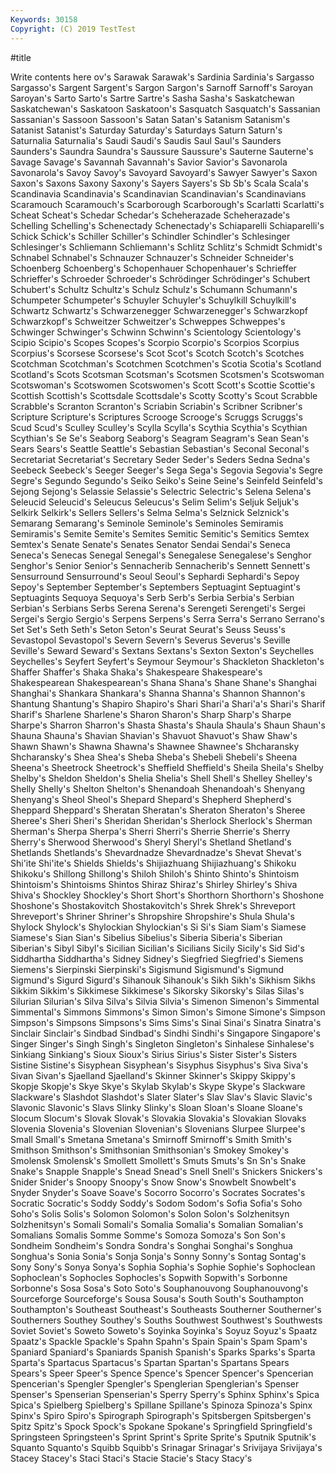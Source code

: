 ```yaml
---
Keywords: 30158
Copyright: (C) 2019 TestTest
---
```


#title

Write contents here
ov's Sarawak
Sarawak's Sardinia Sardinia's Sargasso Sargasso's Sargent Sargent's Sargon Sargon's Sarnoff
Sarnoff's Saroyan Saroyan's Sarto Sarto's Sartre Sartre's Sasha Sasha's Saskatchewan
Saskatchewan's Saskatoon Saskatoon's Sasquatch Sasquatch's Sassanian Sassanian's Sassoon Sassoon's Satan
Satan's Satanism Satanism's Satanist Satanist's Saturday Saturday's Saturdays Saturn Saturn's
Saturnalia Saturnalia's Saudi Saudi's Saudis Saul Saul's Saunders Saunders's Saundra
Saundra's Saussure Saussure's Sauterne Sauterne's Savage Savage's Savannah Savannah's Savior
Savior's Savonarola Savonarola's Savoy Savoy's Savoyard Savoyard's Sawyer Sawyer's Saxon
Saxon's Saxons Saxony Saxony's Sayers Sayers's Sb Sb's Scala Scala's
Scandinavia Scandinavia's Scandinavian Scandinavian's Scandinavians Scaramouch Scaramouch's Scarborough Scarborough's Scarlatti
Scarlatti's Scheat Scheat's Schedar Schedar's Scheherazade Scheherazade's Schelling Schelling's Schenectady
Schenectady's Schiaparelli Schiaparelli's Schick Schick's Schiller Schiller's Schindler Schindler's Schlesinger
Schlesinger's Schliemann Schliemann's Schlitz Schlitz's Schmidt Schmidt's Schnabel Schnabel's Schnauzer
Schnauzer's Schneider Schneider's Schoenberg Schoenberg's Schopenhauer Schopenhauer's Schrieffer Schrieffer's Schroeder
Schroeder's Schrödinger Schrödinger's Schubert Schubert's Schultz Schultz's Schulz Schulz's Schumann
Schumann's Schumpeter Schumpeter's Schuyler Schuyler's Schuylkill Schuylkill's Schwartz Schwartz's Schwarzenegger
Schwarzenegger's Schwarzkopf Schwarzkopf's Schweitzer Schweitzer's Schweppes Schweppes's Schwinger Schwinger's Schwinn
Schwinn's Scientology Scientology's Scipio Scipio's Scopes Scopes's Scorpio Scorpio's Scorpios
Scorpius Scorpius's Scorsese Scorsese's Scot Scot's Scotch Scotch's Scotches Scotchman
Scotchman's Scotchmen Scotchmen's Scotia Scotia's Scotland Scotland's Scots Scotsman Scotsman's
Scotsmen Scotsmen's Scotswoman Scotswoman's Scotswomen Scotswomen's Scott Scott's Scottie Scottie's
Scottish Scottish's Scottsdale Scottsdale's Scotty Scotty's Scout Scrabble Scrabble's Scranton
Scranton's Scriabin Scriabin's Scribner Scribner's Scripture Scripture's Scriptures Scrooge Scrooge's
Scruggs Scruggs's Scud Scud's Sculley Sculley's Scylla Scylla's Scythia Scythia's
Scythian Scythian's Se Se's Seaborg Seaborg's Seagram Seagram's Sean Sean's
Sears Sears's Seattle Seattle's Sebastian Sebastian's Seconal Seconal's Secretariat Secretariat's
Secretary Seder Seder's Seders Sedna Sedna's Seebeck Seebeck's Seeger Seeger's
Sega Sega's Segovia Segovia's Segre Segre's Segundo Segundo's Seiko Seiko's
Seine Seine's Seinfeld Seinfeld's Sejong Sejong's Selassie Selassie's Selectric Selectric's
Selena Selena's Seleucid Seleucid's Seleucus Seleucus's Selim Selim's Seljuk Seljuk's
Selkirk Selkirk's Sellers Sellers's Selma Selma's Selznick Selznick's Semarang Semarang's
Seminole Seminole's Seminoles Semiramis Semiramis's Semite Semite's Semites Semitic Semitic's
Semitics Semtex Semtex's Senate Senate's Senates Senator Sendai Sendai's Seneca
Seneca's Senecas Senegal Senegal's Senegalese Senegalese's Senghor Senghor's Senior Senior's
Sennacherib Sennacherib's Sennett Sennett's Sensurround Sensurround's Seoul Seoul's Sephardi Sephardi's
Sepoy Sepoy's September September's Septembers Septuagint Septuagint's Septuagints Sequoya Sequoya's
Serb Serb's Serbia Serbia's Serbian Serbian's Serbians Serbs Serena Serena's
Serengeti Serengeti's Sergei Sergei's Sergio Sergio's Serpens Serpens's Serra Serra's
Serrano Serrano's Set Set's Seth Seth's Seton Seton's Seurat Seurat's
Seuss Seuss's Sevastopol Sevastopol's Severn Severn's Severus Severus's Seville Seville's
Seward Seward's Sextans Sextans's Sexton Sexton's Seychelles Seychelles's Seyfert Seyfert's
Seymour Seymour's Shackleton Shackleton's Shaffer Shaffer's Shaka Shaka's Shakespeare Shakespeare's
Shakespearean Shakespearean's Shana Shana's Shane Shane's Shanghai Shanghai's Shankara Shankara's
Shanna Shanna's Shannon Shannon's Shantung Shantung's Shapiro Shapiro's Shari Shari'a
Shari'a's Shari's Sharif Sharif's Sharlene Sharlene's Sharon Sharon's Sharp Sharp's
Sharpe Sharpe's Sharron Sharron's Shasta Shasta's Shaula Shaula's Shaun Shaun's
Shauna Shauna's Shavian Shavian's Shavuot Shavuot's Shaw Shaw's Shawn Shawn's
Shawna Shawna's Shawnee Shawnee's Shcharansky Shcharansky's Shea Shea's Sheba Sheba's
Shebeli Shebeli's Sheena Sheena's Sheetrock Sheetrock's Sheffield Sheffield's Sheila Sheila's
Shelby Shelby's Sheldon Sheldon's Shelia Shelia's Shell Shell's Shelley Shelley's
Shelly Shelly's Shelton Shelton's Shenandoah Shenandoah's Shenyang Shenyang's Sheol Sheol's
Shepard Shepard's Shepherd Shepherd's Sheppard Sheppard's Sheratan Sheratan's Sheraton Sheraton's
Sheree Sheree's Sheri Sheri's Sheridan Sheridan's Sherlock Sherlock's Sherman Sherman's
Sherpa Sherpa's Sherri Sherri's Sherrie Sherrie's Sherry Sherry's Sherwood Sherwood's
Sheryl Sheryl's Shetland Shetland's Shetlands Shetlands's Shevardnadze Shevardnadze's Shevat Shevat's
Shi'ite Shi'ite's Shields Shields's Shijiazhuang Shijiazhuang's Shikoku Shikoku's Shillong Shillong's
Shiloh Shiloh's Shinto Shinto's Shintoism Shintoism's Shintoisms Shintos Shiraz Shiraz's
Shirley Shirley's Shiva Shiva's Shockley Shockley's Short Short's Shorthorn Shorthorn's
Shoshone Shoshone's Shostakovitch Shostakovitch's Shrek Shrek's Shreveport Shreveport's Shriner Shriner's
Shropshire Shropshire's Shula Shula's Shylock Shylock's Shylockian Shylockian's Si Si's
Siam Siam's Siamese Siamese's Sian Sian's Sibelius Sibelius's Siberia Siberia's
Siberian Siberian's Sibyl Sibyl's Sicilian Sicilian's Sicilians Sicily Sicily's Sid
Sid's Siddhartha Siddhartha's Sidney Sidney's Siegfried Siegfried's Siemens Siemens's Sierpinski
Sierpinski's Sigismund Sigismund's Sigmund Sigmund's Sigurd Sigurd's Sihanouk Sihanouk's Sikh
Sikh's Sikhism Sikhs Sikkim Sikkim's Sikkimese Sikkimese's Sikorsky Sikorsky's Silas
Silas's Silurian Silurian's Silva Silva's Silvia Silvia's Simenon Simenon's Simmental
Simmental's Simmons Simmons's Simon Simon's Simone Simone's Simpson Simpson's Simpsons
Simpsons's Sims Sims's Sinai Sinai's Sinatra Sinatra's Sinclair Sinclair's Sindbad
Sindbad's Sindhi Sindhi's Singapore Singapore's Singer Singer's Singh Singh's Singleton
Singleton's Sinhalese Sinhalese's Sinkiang Sinkiang's Sioux Sioux's Sirius Sirius's Sister
Sister's Sisters Sistine Sistine's Sisyphean Sisyphean's Sisyphus Sisyphus's Siva Siva's
Sivan Sivan's Sjaelland Sjaelland's Skinner Skinner's Skippy Skippy's Skopje Skopje's
Skye Skye's Skylab Skylab's Skype Skype's Slackware Slackware's Slashdot Slashdot's
Slater Slater's Slav Slav's Slavic Slavic's Slavonic Slavonic's Slavs Slinky
Slinky's Sloan Sloan's Sloane Sloane's Slocum Slocum's Slovak Slovak's Slovakia
Slovakia's Slovakian Slovaks Slovenia Slovenia's Slovenian Slovenian's Slovenians Slurpee Slurpee's
Small Small's Smetana Smetana's Smirnoff Smirnoff's Smith Smith's Smithson Smithson's
Smithsonian Smithsonian's Smokey Smokey's Smolensk Smolensk's Smollett Smollett's Smuts Smuts's
Sn Sn's Snake Snake's Snapple Snapple's Snead Snead's Snell Snell's
Snickers Snickers's Snider Snider's Snoopy Snoopy's Snow Snow's Snowbelt Snowbelt's
Snyder Snyder's Soave Soave's Socorro Socorro's Socrates Socrates's Socratic Socratic's
Soddy Soddy's Sodom Sodom's Sofia Sofia's Soho Soho's Solis Solis's
Solomon Solomon's Solon Solon's Solzhenitsyn Solzhenitsyn's Somali Somali's Somalia Somalia's
Somalian Somalian's Somalians Somalis Somme Somme's Somoza Somoza's Son Son's
Sondheim Sondheim's Sondra Sondra's Songhai Songhai's Songhua Songhua's Sonia Sonia's
Sonja Sonja's Sonny Sonny's Sontag Sontag's Sony Sony's Sonya Sonya's
Sophia Sophia's Sophie Sophie's Sophoclean Sophoclean's Sophocles Sophocles's Sopwith Sopwith's
Sorbonne Sorbonne's Sosa Sosa's Soto Soto's Souphanouvong Souphanouvong's Sourceforge Sourceforge's
Sousa Sousa's South South's Southampton Southampton's Southeast Southeast's Southeasts Southerner
Southerner's Southerners Southey Southey's Souths Southwest Southwest's Southwests Soviet Soviet's
Soweto Soweto's Soyinka Soyinka's Soyuz Soyuz's Spaatz Spaatz's Spackle Spackle's
Spahn Spahn's Spain Spain's Spam Spam's Spaniard Spaniard's Spaniards Spanish
Spanish's Sparks Sparks's Sparta Sparta's Spartacus Spartacus's Spartan Spartan's Spartans
Spears Spears's Speer Speer's Spence Spence's Spencer Spencer's Spencerian Spencerian's
Spengler Spengler's Spenglerian Spenglerian's Spenser Spenser's Spenserian Spenserian's Sperry Sperry's
Sphinx Sphinx's Spica Spica's Spielberg Spielberg's Spillane Spillane's Spinoza Spinoza's
Spinx Spinx's Spiro Spiro's Spirograph Spirograph's Spitsbergen Spitsbergen's Spitz Spitz's
Spock Spock's Spokane Spokane's Springfield Springfield's Springsteen Springsteen's Sprint Sprint's
Sprite Sprite's Sputnik Sputnik's Squanto Squanto's Squibb Squibb's Srinagar Srinagar's
Srivijaya Srivijaya's Stacey Stacey's Staci Staci's Stacie Stacie's Stacy Stacy's
